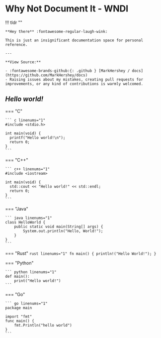 # **W**hy **N**ot **D**ocument **I**t - **WNDI**

!!! tldr ""

    **Hey there** :fontawesome-regular-laugh-wink:

    This is just an insignificant documentation space for personal reference.

    ---

    **View Source:** 

    - :fontawesome-brands-github:{: .github } [MarkHershey / docs](https://github.com/MarkHershey/docs)
    - Raising issues about my mistakes, creating pull requests for improvements, or any kind of contributions is warmly welcomed.

## _Hello world!_

=== "C"

    ``` c linenums="1"
    #include <stdio.h>

    int main(void) {
      printf("Hello world!\n");
      return 0;
    }
    ```

=== "C++"

    ``` c++ linenums="1"
    #include <iostream>

    int main(void) {
      std::cout << "Hello world!" << std::endl;
      return 0;
    }
    ```

=== "Java"

    ``` java linenums="1"
    class HelloWorld {
        public static void main(String[] args) {
            System.out.println("Hello, World!"); 
        }
    }
    ```

=== "Rust"
    ```rust linenums="1"
    fn main() {
        println!("Hello World!");
    }
    ```

=== "Python"

    ``` python linenums="1"
    def main():
        print("Hello world!")
    ```

=== "Go"

    ``` go linenums="1"
    package main

    import "fmt"
    func main() {
        fmt.Println("hello world")
    }
    ```
